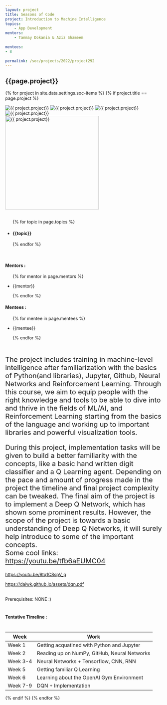 ```yaml
---
layout: project
title: Seasons of Code
project: Introduction to Machine Intelligence
topics:
    - App Development
mentors:
    - Tanmay Dokania & Aziz Shameem 
    
mentees:
- 8
    
permalink: /soc/projects/2022/project292
---
```


<h2 class="display1 m-3 p-3 text-center project-title">{{page.project}}</h2>

{% for project in site.data.settings.soc-items %}
{% if project.title == page.project %}

<div class ="img-soc d-block"> 
    <img src="{{ site.baseurl }}/{{ project.image }}" alt="{{ project.project}}" class="image-1">
    <img src="{{ site.baseurl }}/{{ project.image }}" alt="{{ project.project}}" class="image-2">
    <img src="{{ site.baseurl }}/{{ project.image }}" alt="{{ project.project}}" class="image-3">
    <img src="{{ site.baseurl }}/{{ project.image }}" alt="{{ project.project}}" class="image-4">
</div>
<div class = "mobile-img-soc">
  <img src="{{ site.baseurl }}/{{ project.image }}"  width = "300" height="300" alt="{{ project.project}}" class="border rounded">
  </div>
<div >
    <br>
    <ul>
        {% for topic in page.topics %}
        <li><h4 class="text-primary text-center topics">{{topic}}</h4></li>
        {% endfor %}
    </ul>
    <br>
    <h4 class="display3  ">Mentors :</h4> 
    <ul>
        {% for mentor in page.mentors %}
        <li><p class="lead">{{mentor}}</p></li>
        {% endfor %}
    </ul>
    <h4 class="display3  ">Mentees :</h4> 
    <ul>
        {% for mentee in page.mentees %}
        <li><p class="lead">{{mentee}}</p></li>
        {% endfor %}
    </ul>
</div>
<div>
    <p class="display3 project-desc" style = "font-size:22px;" >
        <br>
        The project includes training in machine-level intelligence after familiarization with the basics of Python(and libraries), Jupyter, Github, Neural Networks and Reinforcement Learning.
Through this course, we aim to equip people with the right knowledge and tools to be able to dive into and thrive in the fields of  ML/AI, and Reinforcement Learning starting from the basics of the language and working up to important libraries and powerful visualization tools.<br></p>
<p class="display3" style = "font-size:22px;" >
During this project, implementation tasks will be given to build a better familiarity with the concepts, like a basic hand written digit classifier and a Q Learning agent.
Depending on the pace and amount of progress made in the project the timeline and final project complexity can be tweaked.
The final aim of the project is to implement a Deep Q Network, which has shown some prominent results. However, the scope of the project is towards a basic understanding of Deep Q Networks, it will surely help introduce to some of the important concepts.
<br>
Some cool links:<br>
 <a target='_blank' href="https://youtu.be/tfb6aEUMC04">https://youtu.be/tfb6aEUMC04</a><br>

<a target='_blank' href="https://youtu.be/8tq1C8spV_g">https://youtu.be/8tq1C8spV_g</a><br>
 
 <a target='_blank' href="https://daiwk.github.io/assets/dqn.pdf">https://daiwk.github.io/assets/dqn.pdf</a><br>

<br>
Prerequisites:
NONE :)
        <br>
    </p>
</div>
<div class = "d-flex flex-wrap">
<div>
    <h4 class="display3" style="margin:40px 0px 40px 0px;">Tentative Timeline :</h4>
    <table class="table table-striped">
    <thead>
        <tr>
        <th>Week</th>
        <th>Work</th>
        </tr>
    </thead>
    <tbody>
    <tr>
      <td  >Week 1</td>
      <td>Getting acquatined with Python and Jupyter</td>
    </tr>
    <tr>
      <td>Week 2</td>
      <td> Reading up on NumPy, GitHub, Neural Networks</td>
    </tr>
    <tr>
      <td>Week 3-4</td>
      <td>Neural Networks + Tensorflow, CNN, RNN</td>
    </tr>
    <tr>
      <td>Week 5</td>
      <td>Getting familiar Q Learning </td>
    </tr>
    <tr>
      <td>Week 6</td>
      <td>Learning about the OpenAI Gym Environment</td>
    </tr>
    <tr>
      <td>Week 7-9</td>
      <td>DQN + Implementation</td>
    </tr>
    </tbody>
    </table>
</div>
</div>
{% endif %}
{% endfor %}
 